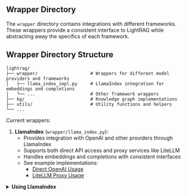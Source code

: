 ## Wrapper Directory

The `wrapper` directory contains integrations with different frameworks. These wrappers provide a consistent interface to LightRAG while abstracting away the specifics of each framework.

## Wrapper Directory Structure

```
lightrag/
├── wrapper/                    # Wrappers for different model providers and frameworks
│   ├── llama_index_impl.py     # LlamaIndex integration for embeddings and completions
│   └── ...                     # Other framework wrappers
├── kg/                         # Knowledge graph implementations
├── utils/                      # Utility functions and helpers
└── ...
```
Current wrappers:

1. **LlamaIndex** (`wrapper/llama_index.py`):
   - Provides integration with OpenAI and other providers through LlamaIndex
   - Supports both direct API access and proxy services like LiteLLM
   - Handles embeddings and completions with consistent interfaces
   - See example implementations:
     - [Direct OpenAI Usage](../examples/lightrag_api_llamaindex_direct_demo_simplified.py)
     - [LiteLLM Proxy Usage](../examples/lightrag_api_llamaindex_litellm_demo_simplified.py)

<details>
<summary> <b>Using LlamaIndex</b> </summary>

LightRAG supports LlamaIndex for embeddings and completions in two ways: direct OpenAI usage or through LiteLLM proxy.

### Setup

First, install the required dependencies:
```bash
pip install llama-index-llms-litellm llama-index-embeddings-litellm
```

### Standard OpenAI Usage

```python
from lightrag import LightRAG
from lightrag.wrapper.llama_index_impl import llama_index_complete_if_cache, llama_index_embed
from llama_index.embeddings.openai import OpenAIEmbedding
from llama_index.llms.openai import OpenAI
from lightrag.utils import EmbeddingFunc

# Initialize with direct OpenAI access
async def llm_model_func(prompt, system_prompt=None, history_messages=[], **kwargs):
    try:
        # Initialize OpenAI if not in kwargs
        if 'llm_instance' not in kwargs:
            llm_instance = OpenAI(
                model="gpt-4",
                api_key="your-openai-key",
                temperature=0.7,
            )
            kwargs['llm_instance'] = llm_instance

        response = await llama_index_complete_if_cache(
            kwargs['llm_instance'],
            prompt,
            system_prompt=system_prompt,
            history_messages=history_messages,
            **kwargs,
        )
        return response
    except Exception as e:
        logger.error(f"LLM request failed: {str(e)}")
        raise

# Initialize LightRAG with OpenAI
rag = LightRAG(
    working_dir="your/path",
    llm_model_func=llm_model_func,
    embedding_func=EmbeddingFunc(
        embedding_dim=1536,
        max_token_size=8192,
        func=lambda texts: llama_index_embed(
            texts,
            embed_model=OpenAIEmbedding(
                model="text-embedding-3-large",
                api_key="your-openai-key"
            )
        ),
    ),
)
```

### Using LiteLLM Proxy

1. Use any LLM provider through LiteLLM
2. Leverage LlamaIndex's embedding and completion capabilities
3. Maintain consistent configuration across services

```python
from lightrag import LightRAG
from lightrag.wrapper.llama_index_impl import llama_index_complete_if_cache, llama_index_embed
from llama_index.llms.litellm import LiteLLM
from llama_index.embeddings.litellm import LiteLLMEmbedding
from lightrag.utils import EmbeddingFunc

# Initialize with LiteLLM proxy
async def llm_model_func(prompt, system_prompt=None, history_messages=[], **kwargs):
    try:
        # Initialize LiteLLM if not in kwargs
        if 'llm_instance' not in kwargs:
            llm_instance = LiteLLM(
                model=f"openai/{settings.LLM_MODEL}",  # Format: "provider/model_name"
                api_base=settings.LITELLM_URL,
                api_key=settings.LITELLM_KEY,
                temperature=0.7,
            )
            kwargs['llm_instance'] = llm_instance

        response = await llama_index_complete_if_cache(
            kwargs['llm_instance'],
            prompt,
            system_prompt=system_prompt,
            history_messages=history_messages,
            **kwargs,
        )
        return response
    except Exception as e:
        logger.error(f"LLM request failed: {str(e)}")
        raise

# Initialize LightRAG with LiteLLM
rag = LightRAG(
    working_dir="your/path",
    llm_model_func=llm_model_func,
    embedding_func=EmbeddingFunc(
        embedding_dim=1536,
        max_token_size=8192,
        func=lambda texts: llama_index_embed(
            texts,
            embed_model=LiteLLMEmbedding(
                model_name=f"openai/{settings.EMBEDDING_MODEL}",
                api_base=settings.LITELLM_URL,
                api_key=settings.LITELLM_KEY,
            )
        ),
    ),
)
```

### Environment Variables

For OpenAI direct usage:
```bash
OPENAI_API_KEY=your-openai-key
```

For LiteLLM proxy:
```bash
# LiteLLM Configuration
LITELLM_URL=http://litellm:4000
LITELLM_KEY=your-litellm-key

# Model Configuration
LLM_MODEL=gpt-4
EMBEDDING_MODEL=text-embedding-3-large
EMBEDDING_MAX_TOKEN_SIZE=8192
```

### Key Differences
1. **Direct OpenAI**:
   - Simpler setup
   - Direct API access
   - Requires OpenAI API key

2. **LiteLLM Proxy**:
   - Model provider agnostic
   - Centralized API key management
   - Support for multiple providers
   - Better cost control and monitoring

</details>
